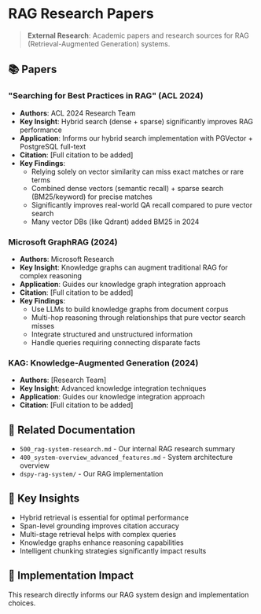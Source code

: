 <!-- CONTEXT_REFERENCE: 400_context-priority-guide.md -->
<!-- MODULE_REFERENCE: 400_system-overview_system_architecture_macro_view.md -->

# RAG Research Papers

> **External Research**: Academic papers and research sources for RAG (Retrieval-Augmented Generation) systems.

## 📚 **Papers**

### **"Searching for Best Practices in RAG" (ACL 2024)**
- **Authors**: ACL 2024 Research Team
- **Key Insight**: Hybrid search (dense + sparse) significantly improves RAG performance
- **Application**: Informs our hybrid search implementation with PGVector + PostgreSQL full-text
- **Citation**: [Full citation to be added]
- **Key Findings**:
  - Relying solely on vector similarity can miss exact matches or rare terms
  - Combined dense vectors (semantic recall) + sparse search (BM25/keyword) for precise matches
  - Significantly improves real-world QA recall compared to pure vector search
  - Many vector DBs (like Qdrant) added BM25 in 2024

### **Microsoft GraphRAG (2024)**
- **Authors**: Microsoft Research
- **Key Insight**: Knowledge graphs can augment traditional RAG for complex reasoning
- **Application**: Guides our knowledge graph integration approach
- **Citation**: [Full citation to be added]
- **Key Findings**:
  - Use LLMs to build knowledge graphs from document corpus
  - Multi-hop reasoning through relationships that pure vector search misses
  - Integrate structured and unstructured information
  - Handle queries requiring connecting disparate facts

### **KAG: Knowledge-Augmented Generation (2024)**
- **Authors**: [Research Team]
- **Key Insight**: Advanced knowledge integration techniques
- **Application**: Guides our knowledge integration approach
- **Citation**: [Full citation to be added]

## 🔗 **Related Documentation**
- `500_rag-system-research.md` - Our internal RAG research summary
- `400_system-overview_advanced_features.md` - System architecture overview
- `dspy-rag-system/` - Our RAG implementation

## 📖 **Key Insights**
- Hybrid retrieval is essential for optimal performance
- Span-level grounding improves citation accuracy
- Multi-stage retrieval helps with complex queries
- Knowledge graphs enhance reasoning capabilities
- Intelligent chunking strategies significantly impact results

## 🎯 **Implementation Impact**
This research directly informs our RAG system design and implementation choices.
